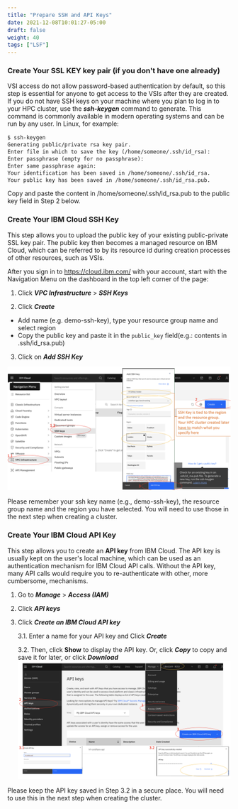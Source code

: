 ```yaml
---
title: "Prepare SSH and API Keys"
date: 2021-12-08T10:01:27-05:00
draft: false
weight: 40 
tags: ["LSF"] 
---
```


### Create Your SSL KEY key pair (if you don't have one already)

VSI access do not allow password-based authentication by default, so this step is essential
for anyone to get access to the VSIs after they are created. If you do not have SSH keys on
your machine where you plan to log in to your HPC cluster, use the **_ssh-keygen_** command to generate.
This command is commonly available in modern operating systems and can be run by any user.
In Linux, for example:
```
$ ssh-keygen
Generating public/private rsa key pair.
Enter file in which to save the key (/home/someone/.ssh/id_rsa): 
Enter passphrase (empty for no passphrase): 
Enter same passphrase again: 
Your identification has been saved in /home/someone/.ssh/id_rsa.
Your public key has been saved in /home/someone/.ssh/id_rsa.pub.
```
Copy and paste the content in /home/someone/.ssh/id_rsa.pub to the public key field in Step 2 below.

### Create Your IBM Cloud SSH Key
This step allows you to upload the public key of your existing public-private SSL key pair.
The public key then becomes a managed resource on IBM Cloud, which can be referred to by its resource id
during creation processes of other resources, such as VSIs.

After you sign in to https://cloud.ibm.com/ with your account, start with the Navigation Menu on the dashboard in the top left
corner of the page:

1. Click **_VPC Infrastructure_** > **_SSH Keys_**

2. Click **_Create_**
* Add name (e.g. demo-ssh-key), type your resource group name and select region
* Copy the public key and paste it in the `public_key` field(e.g.: contents in .ssh/id_rsa.pub)

3. Click on **_Add SSH Key_**

![SSHKEY](/images/setup-lsf-cluster/sshkey.png)


Please remember your ssh key name (e.g., demo-ssh-key), the resource group name and the region you have selected. You will need to use
those in the next step when creating a cluster.

### Create Your IBM Cloud API Key
This step allows you to create an **API key** from IBM Cloud. The API key is usually kept on the user's local machine,
which can be used as an authentication mechanism for IBM Cloud API calls. Without the API key,
many API calls would require you to re-authenticate with other, more cumbersome, mechanisms.

1.   Go to _**Manage**_ > _**Access (IAM)**_
2.   Click **_API keys_**
3.   Click **_Create an IBM Cloud API key_**

      3.1. Enter a name for your API key and Click **_Create_**

      3.2. Then, click **__Show__** to display the API key. Or, click **_Copy_** to copy and save it for later, or click **_Download_**
![SSHKEY](/images/setup-lsf-cluster/apikey.png)

Please keep the API key saved in Step 3.2 in a secure place. You will need to use this in the next step when creating the cluster.

